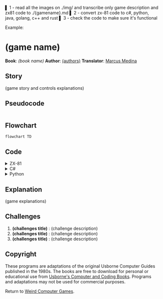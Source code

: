 ▌ 1 - read all the images on ./img/ and transcribe only game description and zx81 code to ./{gamename}.md
▌ 2 - convert zx-81 code to c#, python, java, golang, c++ and rust
▌ 3 - check the code to make sure it's functional

Example:

# (game name)

**Book**: _(book name)_
**Author**: [(authors)](https://github.com/marcusjobb/UsborneBooks)
**Translator**: [Marcus Medina](http://marcusmedina.pro)

## Story

(game story and controls explanations)

## Pseudocode

```plaintext

```

## Flowchart

```mermaid
flowchart TD

```

## Code

<details>
<summary>ZX-81</summary>

```basic

```

</details>

<details>
<summary>C#</summary>

```csharp
```

</details>

<details>
<summary>Python</summary>

```python
import random

def tower_of_terror():
    pulse = 50
    room = 1

    while room <= 5 and pulse < 150:
        print(f"You are in room {room}.")
        print(f"Your pulse rate is {pulse}.")
        action = input("Press G to go or R to recover: ").upper()

        if action == 'G':
            room += 1
            pulse += random.randint(10, 40)
            print("You encountered something scary! Pulse increased.")
        elif action == 'R':
            pulse = max(50, pulse - 20)
            print("You rested and recovered some pulse.")

        if pulse >= 150:
            print("You jumped out of the tower in panic!")
            return

    if room > 5:
        print("Congratulations! You found the treasure!")
    else:
        print("Midnight struck. Game over.")

if __name__ == "__main__":
    tower_of_terror()
```

</details>

## Explanation

(game explanations)

## Challenges

1. **(challenges title)** : (challenge description)
2. **(challenges title)** : (challenge description)
3. **(challenges title)** : (challenge description)

## Copyright

These programs are adaptations of the original Usborne Computer Guides published in the 1980s. The books are free to download for personal or educational use from [Usborne's Computer and Coding Books](https://usborne.com/row/books/computer-and-coding-books). Programs and adaptations may not be used for commercial purposes.

Return to [Weird Computer Games](./readme.md).

```

